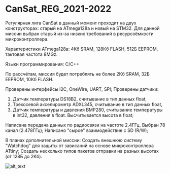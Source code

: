 # CanSat_REG_2021-2022
Регулярная лига CanSat в данный момент проходит на двух конструкторах: старый на ATmega128a и новый на STM32.
Для данной миссии выбран старый из-за низких требований в ресурсоёмкости микроконтроллера.

Характеристики ATmega128a:
4Кб SRAM, 128Кб FLASH, 512Б EEPROM, тактовая частота 8MGz.

Языки программирования: C/C++

По рассчётам, миссия будет потреблять не более 2Кб SRAM, 32Б EEPROM, 10Кб FLASH.

Проверены интерфейсы I2C, OneWire, UART, SPI;
Проверены датчики:
1. Датчик температуры DS18B2, считывание в тип данных float,
2. Трёхосевой акселирометр ADXL345, считывание в тип данных float,
3. Датчик температуры и давления BMP280, считывание температуры в int32, давления в float. Высчитывается высота в float;

Написана передача данных по радиосвязи на частоте 2.4ГГц. Выбран 78 канал (2.478ГГц);
Написано "сырое" взаимодействие с SD (R/W);

В планах дополнительной миссии:
Создать внешнюю систему "Watchdog" для защиты от зависаний на основе микроконтроллера ATtiny;
Создать несколько типов пакетов отправки на разных высотах (от 128Б до 2Кб).

![alt_text](https://github.com/OBRATEN/SPORADIC-3_CANSAT-REG_2022/blob/main/l0.png)

